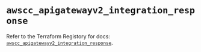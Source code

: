 # `awscc_apigatewayv2_integration_response`

Refer to the Terraform Registory for docs: [`awscc_apigatewayv2_integration_response`](https://registry.terraform.io/providers/hashicorp/awscc/0.70.0/docs/resources/apigatewayv2_integration_response).
